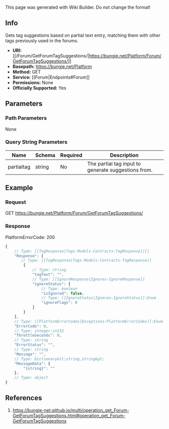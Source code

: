 <span class="wiki-builder">This page was generated with Wiki Builder. Do not change the format!</span>

## Info
Gets tag suggestions based on partial text entry, matching them with other tags previously used in the forums.

* **URI:** [[/Forum/GetForumTagSuggestions/|https://bungie.net/Platform/Forum/GetForumTagSuggestions/]]
* **Basepath:** https://bungie.net/Platform
* **Method:** GET
* **Service:** [[Forum|Endpoints#Forum]]
* **Permissions:** None
* **Officially Supported:** Yes

## Parameters
### Path Parameters
None

### Query String Parameters
Name | Schema | Required | Description
---- | ------ | -------- | -----------
partialtag | string | No | The partial tag input to generate suggestions from.

## Example
### Request
GET https://bungie.net/Platform/Forum/GetForumTagSuggestions/

### Response
PlatformErrorCode: 200
```javascript
{
    // Type: [[TagResponse|Tags-Models-Contracts-TagResponse]][]
    "Response": [
       // Type: [[TagResponse|Tags-Models-Contracts-TagResponse]]
        {
            // Type: string
            "tagText": "",
            // Type: [[IgnoreResponse|Ignores-IgnoreResponse]]
            "ignoreStatus": {
                // Type: boolean
                "isIgnored": false,
                // Type: [[IgnoreStatus|Ignores-IgnoreStatus]]:Enum
                "ignoreFlags": 0
            }
        }
    ],
    // Type: [[PlatformErrorCodes|Exceptions-PlatformErrorCodes]]:Enum
    "ErrorCode": 0,
    // Type: integer:int32
    "ThrottleSeconds": 0,
    // Type: string
    "ErrorStatus": "",
    // Type: string
    "Message": "",
    // Type: Dictionary&lt;string,string&gt;
    "MessageData": {
        "{string}": ""
    },
    // Type: object
}

```

## References
1. https://bungie-net.github.io/multi/operation_get_Forum-GetForumTagSuggestions.html#operation_get_Forum-GetForumTagSuggestions
